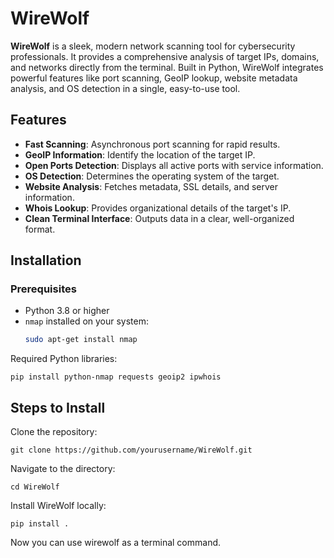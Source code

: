 # WireWolf

**WireWolf** is a sleek, modern network scanning tool for cybersecurity professionals. It provides a comprehensive analysis of target IPs, domains, and networks directly from the terminal. Built in Python, WireWolf integrates powerful features like port scanning, GeoIP lookup, website metadata analysis, and OS detection in a single, easy-to-use tool.

## Features

- **Fast Scanning**: Asynchronous port scanning for rapid results.
- **GeoIP Information**: Identify the location of the target IP.
- **Open Ports Detection**: Displays all active ports with service information.
- **OS Detection**: Determines the operating system of the target.
- **Website Analysis**: Fetches metadata, SSL details, and server information.
- **Whois Lookup**: Provides organizational details of the target's IP.
- **Clean Terminal Interface**: Outputs data in a clear, well-organized format.

## Installation

### Prerequisites
- Python 3.8 or higher
- `nmap` installed on your system:
  ```bash
  sudo apt-get install nmap

Required Python libraries:
```shell
pip install python-nmap requests geoip2 ipwhois
```
## Steps to Install
Clone the repository:
```shell
git clone https://github.com/yourusername/WireWolf.git
```
Navigate to the directory:
```shell
cd WireWolf
```
Install WireWolf locally:
```shell
pip install .
```
Now you can use wirewolf as a terminal command.
